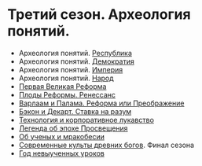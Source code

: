 # Третий сезон. Археология понятий.

- Археология понятий. [Республика](republic.md)
- Археология понятий. [Демократия](democracy.md)
- Археология понятий. [Империя](imperia.md)
- Археология понятий. [Народ](people.md)
- [Первая Великая Реформа](reforma.md)
- [Плоды Реформы. Ренессанс](renaissance.md)
- [Варлаам и Палама. Реформа или Преображение](varlaam.md)
- [Бэкон и Декарт. Ставка на разум](bacon.md)
- [Технология и корпоративное лукавство](mendacium.md)
- [Легенда об эпохе Просвещения](enlightenment.md)
- [Об ученых и мракобесии](obscurantism.md)
- [Современные культы древних богов](final3.md). Финал сезона
- [Год невыученных уроков](year2024.md)
